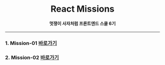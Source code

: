 # <div align="center">React Missions</div>

#### <div align="center">멋쟁이 사자처럼 프론트엔드 스쿨 6기</div>

---

### 1. Mission-01 [바로가기](https://github.com/seumomo/React-Homework/tree/main/mission01)

### 2. Mission-02 [바로가기](https://github.com/seumomo/React-Homework/tree/main/mission02)
